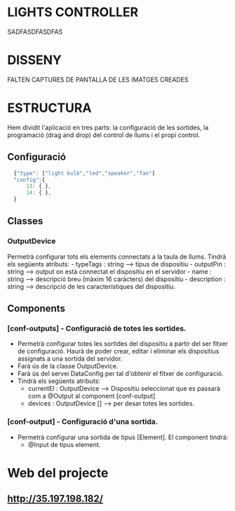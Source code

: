 # LIGHTS CONTROLLER
SADFASDFASDFAS


# DISSENY
FALTEN CAPTURES DE PANTALLA DE LES IMATGES CREADES

# ESTRUCTURA
Hem dividit l'aplicació en tres parts: la configuració de les sortides, la programació (drag and drop) del control de llums i el propi control.

## Configuració

```javascript
  {"type": ["light bulb","led","speaker","fan"]
  "config":{
      13: { },
      14: { },
  }
```

## Classes
### OutputDevice
Permetrà configurar tots els elements connectats a la taula de llums. Tindrà els següents atributs:
    - typeTags      : string    --> tipus de dispositiu
    - outputPin     : string    --> output on està connectat el dispositiu en el servidor
    - name          : string    --> descripció breu (màxim 16 caràcters) del dispositiu
    - description   : string    --> descripció de les característiques del dispositiu.

## Components

### [conf-outputs] - Configuració de totes les sortides.
- Permetrà configurar totes les sortides del dispositiu a partir del ser fitxer de configuració. Haurà de poder crear, editar i eliminar els dispositius assignats a una sortida del servidor.
- Farà ús de la classe OutputDevice.
- Farà ús del servei DataConfig per tal d'obtenir el fitxer de configuració.
- Tindrà els següents atributs:
    - currentEl     : OutputDevice    --> Dispositiu seleccionat que es passarà com a @Output al component [conf-output]
    - devices       : OutputDevice [] --> per desar totes les sortides.

### [conf-output] - Configuració d'una sortida.
- Permetrà configurar una sortida de tipus [Element]. El component tindrà:
    - @Input <el> de tipus element.
    
    
<h1>Web del projecte</h1>

<h2><a href="http://35.197.198.182/">http://35.197.198.182/</a></font></h2>
    
